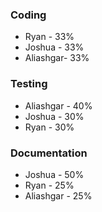 ### Coding
+ Ryan - 33%
+ Joshua - 33%
+ Aliashgar- 33%

### Testing
+ Aliashgar - 40%
+ Joshua - 30%
+ Ryan - 30%

### Documentation
+ Joshua - 50%
+ Ryan - 25%
+ Aliashgar - 25%
